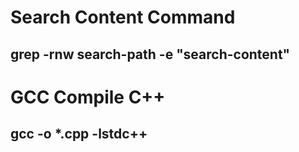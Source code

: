 # Search Content Command
##  grep -rnw search-path -e "search-content"
# GCC Compile C++
##  gcc -o *.cpp -lstdc++
